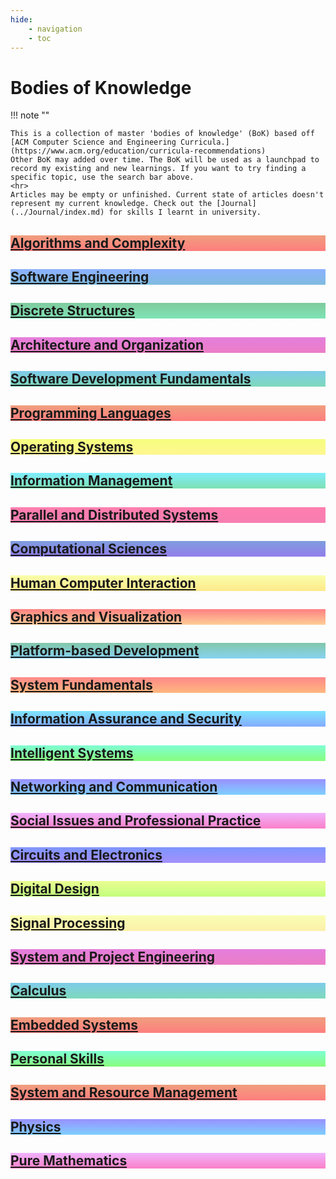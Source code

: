 ```yaml
---
hide:
    - navigation
    - toc
---
```


# Bodies of Knowledge

!!! note ""

    This is a collection of master 'bodies of knowledge' (BoK) based off [ACM Computer Science and Engineering Curricula.](https://www.acm.org/education/curricula-recommendations)
    Other BoK may added over time. The BoK will be used as a launchpad to record my existing and new learnings. If you want to try finding a specific topic, use the search bar above.
    <hr> 
    Articles may be empty or unfinished. Current state of articles doesn't represent my current knowledge. Check out the [Journal](../Journal/index.md) for skills I learnt in university.

<div class="container px-4 py-2" id="custom-cards">
    <div class="row row-cols-1 row-cols-lg-4 align-items-stretch g-4 py-3">
        <div class="col">
            <a href="Algorithms-Complexity">
                <div class="card card-cover h-100 overflow-hidden text-white bg-dark rounded-5 shadow-lg"
                    style="background-image: linear-gradient(rgba(226, 64, 0, 0.5),rgba(255, 0, 0, 0.5)),url('');">
                    <div class="d-flex flex-column h-100 p-5 pb-3 text-white text-shadow-1">
                        <h2>Algorithms and Complexity</h2>
                    </div>
                </div>
            </a>
        </div>
        <div class="col">
            <a href="Software-Engineering">
                <div class="card card-cover h-100 overflow-hidden text-white bg-dark rounded-5 shadow-lg"
                    style="background-image: linear-gradient(rgba(29, 101, 255, 0.5),rgba(0, 123, 194, 0.5)),url('');">
                    <div class="d-flex flex-column h-100 p-5 pb-3 text-white text-shadow-1">
                        <h2>Software Engineering</h2>
                    </div>
                </div>
            </a>
        </div>
        <div class="col">
            <a href="Discrete-Structures">
                <div class="card card-cover h-100 overflow-hidden text-white bg-dark rounded-5 shadow-lg"
                    style="background-image: linear-gradient(rgba(0, 153, 64, 0.5),rgba(1, 202, 108, 0.5)),url('');">
                    <div class="d-flex flex-column h-100 p-5 pb-3 text-shadow-1">
                        <h2>Discrete Structures</h2>
                    </div>
                </div>
            </a>
        </div>
        <div class="col">
            <a href="Architecture-Organisation">
                <div class="card card-cover h-100 overflow-hidden text-white bg-dark rounded-5 shadow-lg"
                    style="background-image: linear-gradient(rgba(204, 0, 187, 0.5),rgba(218, 0, 145, 0.5)),url('');">
                    <div class="d-flex flex-column h-100 p-5 pb-3 text-white text-shadow-1">
                        <h2>Architecture and Organization</h2>
                    </div>
                </div>
            </a>
        </div>
    </div>
    <div class="row row-cols-1 row-cols-lg-4 align-items-stretch g-4 py-3">
        <div class="col">
            <a href="Software-Development-Fundamentals">
                <div class="card card-cover h-100 overflow-hidden text-white bg-dark rounded-5 shadow-lg"
                    style="background-image: linear-gradient(rgba(0, 154, 214, 0.5),rgba(0, 182, 121, 0.5)),url('');">
                    <div class="d-flex flex-column h-100 p-5 pb-3 text-white text-shadow-1">
                        <h2>Software Development Fundamentals</h2>
                    </div>
                </div>
            </a>
        </div>
        <div class="col">
            <a href="Programming-Languages">
                <div class="card card-cover h-100 overflow-hidden text-white bg-dark rounded-5 shadow-lg"
                    style="background-image: linear-gradient(rgba(226, 64, 0, 0.5),rgba(255, 0, 0, 0.5)),url('');">
                    <div class="d-flex flex-column h-100 p-5 pb-3 text-shadow-1">
                        <h2>Programming Languages</h2>
                    </div>
                </div>
            </a>
        </div>
        <div class="col">
            <a href="Operating-Systems">
                <div class="card card-cover h-100 overflow-hidden text-white bg-dark rounded-5 shadow-lg"
                    style="background-image: linear-gradient(rgba(238, 255, 0, 0.5),rgba(255, 240, 37, 0.5)),url('');">
                    <div class="d-flex flex-column h-100 p-5 pb-3 text-white text-shadow-1">
                        <h2>Operating Systems</h2>
                    </div>
                </div>
            </a>
        </div>
        <div class="col">
            <a href="Information-Management">
                <div class="card card-cover h-100 overflow-hidden text-white bg-dark rounded-5 shadow-lg"
                    style="background-image: linear-gradient(rgba(0, 222, 252, 0.5),rgba(0, 197, 105, 0.5)),url('');">
                    <div class="d-flex flex-column h-100 p-5 pb-3 text-white text-shadow-1">
                        <h2>Information Management</h2>
                    </div>
                </div>
            </a>
        </div>
    </div>
    <div class="row row-cols-1 row-cols-lg-4 align-items-stretch g-4 py-3">
        <div class="col">
            <a href="Parallel-Distributed">
                <div class="card card-cover h-100 overflow-hidden text-white bg-dark rounded-5 shadow-lg"
                    style="background-image: linear-gradient(rgba(255, 0, 98, 0.5),rgba(241, 0, 101, 0.5)),url('');">
                    <div class="d-flex flex-column h-100 p-5 pb-3 text-shadow-1">
                        <h2>Parallel and Distributed Systems</h2>
                    </div>
                </div>
            </a>
        </div>
        <div class="col">
            <a href="Computational-Sciences">
                <div class="card card-cover h-100 overflow-hidden text-white bg-dark rounded-5 shadow-lg"
                    style="background-image: linear-gradient(rgba(0, 61, 192, 0.5),rgba(40, 0, 218, 0.5)),url('');">
                    <div class="d-flex flex-column h-100 p-5 pb-3 text-white text-shadow-1">
                        <h2>Computational Sciences</h2>
                    </div>
                </div>
            </a>
        </div>
        <div class="col">
            <a href="Human-Computer-Interaction">
                <div class="card card-cover h-100 overflow-hidden text-white bg-dark rounded-5 shadow-lg"
                    style="background-image: linear-gradient(rgba(244, 255, 87, 0.5),rgba(255, 213, 24, 0.5)),url('');">
                    <div class="d-flex flex-column h-100 p-5 pb-3 text-white text-shadow-1">
                        <h2>Human Computer Interaction</h2>
                    </div>
                </div>
            </a>
        </div>
        <div class="col">
            <a href="Graphics-Visualization">
                <div class="card card-cover h-100 overflow-hidden text-white bg-dark rounded-5 shadow-lg"
                    style="background-image: linear-gradient(rgba(255, 6, 6, 0.5),rgba(255, 160, 51, 0.5)),url('');">
                    <div class="d-flex flex-column h-100 p-5 pb-3 text-shadow-1">
                        <h2>Graphics and Visualization</h2>
                    </div>
                </div>
            </a>
        </div>
    </div>
    <div class="row row-cols-1 row-cols-lg-4 align-items-stretch g-4 py-3">
        <div class="col">
            <a href="Platform-Development">
                <div class="card card-cover h-100 overflow-hidden text-white bg-dark rounded-5 shadow-lg"
                    style="background-image: linear-gradient(rgba(7, 146, 88, 0.5),rgba(17, 168, 228, 0.5)),url('');">
                    <div class="d-flex flex-column h-100 p-5 pb-3 text-shadow-1">
                        <h2>Platform-based Development</h2>
                    </div>
                </div>
            </a>
        </div>
        <div class="col">
            <a href="System-Fundamentals">
                <div class="card card-cover h-100 overflow-hidden text-white bg-dark rounded-5 shadow-lg"
                    style="background-image: linear-gradient(rgba(255, 21, 21, 0.5),rgba(255, 115, 0, 0.5)),url('');">
                    <div class="d-flex flex-column h-100 p-5 pb-3 text-white text-shadow-1">
                        <h2>System Fundamentals</h2>
                    </div>
                </div>
            </a>
        </div>
        <div class="col">
            <a href="Information-Assurance-Security">
                <div class="card card-cover h-100 overflow-hidden text-white bg-dark rounded-5 shadow-lg"
                    style="background-image: linear-gradient(rgba(0, 204, 255, 0.5),rgba(11, 89, 255, 0.5)),url('');">
                    <div class="d-flex flex-column h-100 p-5 pb-3 text-white text-shadow-1">
                        <h2>Information Assurance and Security</h2>
                    </div>
                </div>
            </a>
        </div>
        <div class="col">
            <a href="Intelligent-Systems">
                <div class="card card-cover h-100 overflow-hidden text-white bg-dark rounded-5 shadow-lg"
                    style="background-image: linear-gradient(rgba(0, 255, 170, 0.5),rgba(21, 255, 0, 0.5)),url('');">
                    <div class="d-flex flex-column h-100 p-5 pb-3 text-white text-shadow-1">
                        <h2>Intelligent Systems</h2>
                    </div>
                </div>
            </a>
        </div>
    </div>
    <div class="row row-cols-1 row-cols-lg-4 align-items-stretch g-4 py-3">
        <div class="col">
            <a href="Networking-Communication">
                <div class="card card-cover h-100 overflow-hidden text-white bg-dark rounded-5 shadow-lg"
                    style="background-image: linear-gradient(rgba(53, 38, 255, 0.5),rgba(0, 162, 255, 0.5)),url('');">
                    <div class="d-flex flex-column h-100 p-5 pb-3 text-white text-shadow-1">
                        <h2>Networking and Communication</h2>
                    </div>
                </div>
            </a>
        </div>
        <div class="col">
            <a href="Social-Professional">
                <div class="card card-cover h-100 overflow-hidden text-white bg-dark rounded-5 shadow-lg"
                    style="background-image: linear-gradient(rgba(225, 106, 255, 0.5),rgba(248, 4, 147, 0.5)),url('');">
                    <div class="d-flex flex-column h-100 p-5 pb-3 text-shadow-1">
                        <h2>Social Issues and Professional Practice</h2>
                    </div>
                </div>
            </a>
        </div>
        <div class="col">
            <a href="Circuits-Electronics">
                <div class="card card-cover h-100 overflow-hidden text-white bg-dark rounded-5 shadow-lg"
                    style="background-image: linear-gradient(rgba(0, 47, 255, 0.5),rgba(75, 36, 250, 0.5)),url('');">
                    <div class="d-flex flex-column h-100 p-5 pb-3 text-white text-shadow-1">
                        <h2>Circuits and Electronics</h2>
                    </div>
                </div>
            </a>
        </div>
        <div class="col">
            <a href="Digital-Design">
                <div class="card card-cover h-100 overflow-hidden text-white bg-dark rounded-5 shadow-lg"
                    style="background-image: linear-gradient(rgba(215, 255, 38, 0.5),rgba(136, 255, 0, 0.5)),url('');">
                    <div class="d-flex flex-column h-100 p-5 pb-3 text-white text-shadow-1">
                        <h2>Digital Design</h2>
                    </div>
                </div>
            </a>
        </div>
    </div>
    <div class="row row-cols-1 row-cols-lg-4 align-items-stretch g-4 py-3">
        <div class="col">
            <a href="Signal-Processing">
                <div class="card card-cover h-100 overflow-hidden text-white bg-dark rounded-5 shadow-lg"
                    style="background-image: linear-gradient(rgba(245, 255, 106, 0.5),rgba(250, 226, 89, 0.5)),url('');">
                    <div class="d-flex flex-column h-100 p-5 pb-3 text-shadow-1">
                        <h2>Signal Processing</h2>
                    </div>
                </div>
            </a>
        </div>
        <div class="col">
            <a href="System-Project-Engineering">
                <div class="card card-cover h-100 overflow-hidden text-white bg-dark rounded-5 shadow-lg"
                    style="background-image: linear-gradient(rgba(204, 0, 187, 0.5),rgba(218, 0, 145, 0.5)),url('');">
                    <div class="d-flex flex-column h-100 p-5 pb-3 text-white text-shadow-1">
                        <h2>System and Project Engineering</h2>
                    </div>
                </div>
            </a>
        </div>
        <div class="col">
            <a href="Calculus">
                <div class="card card-cover h-100 overflow-hidden text-white bg-dark rounded-5 shadow-lg"
                    style="background-image: linear-gradient(rgba(0, 154, 214, 0.5),rgba(0, 182, 121, 0.5)),url('');">
                    <div class="d-flex flex-column h-100 p-5 pb-3 text-white text-shadow-1">
                        <h2>Calculus</h2>
                    </div>
                </div>
            </a>
        </div>
        <div class="col">
            <a href="Embedded-Systems">
                <div class="card card-cover h-100 overflow-hidden text-white bg-dark rounded-5 shadow-lg"
                    style="background-image: linear-gradient(rgba(226, 64, 0, 0.5),rgba(255, 0, 0, 0.5)),url('');">
                    <div class="d-flex flex-column h-100 p-5 pb-3 text-shadow-1">
                        <h2>Embedded Systems</h2>
                    </div>
                </div>
            </a>
        </div>
    </div>
    <div class="row row-cols-1 row-cols-lg-4 align-items-stretch g-4 py-3">
        <div class="col">
            <a href="Personal-Skills">
                <div class="card card-cover h-100 overflow-hidden text-white bg-dark rounded-5 shadow-lg"
                    style="background-image: linear-gradient(rgba(0, 255, 170, 0.5),rgba(21, 255, 0, 0.5)),url('');">
                    <div class="d-flex flex-column h-100 p-5 pb-3 text-shadow-1">
                        <h2>Personal Skills</h2>
                    </div>
                </div>
            </a>
        </div>
        <div class="col">
            <a href="System-Resource-Management">
                <div class="card card-cover h-100 overflow-hidden text-white bg-dark rounded-5 shadow-lg"
                    style="background-image: linear-gradient(rgba(226, 64, 0, 0.5),rgba(255, 0, 0, 0.5)),url('');">
                    <div class="d-flex flex-column h-100 p-5 pb-3 text-white text-shadow-1">
                        <h2>System and Resource Management</h2>
                    </div>
                </div>
            </a>
        </div>
        <div class="col">
            <a href="Physics">
                <div class="card card-cover h-100 overflow-hidden text-white bg-dark rounded-5 shadow-lg"
                    style="background-image: linear-gradient(rgba(53, 38, 255, 0.5),rgba(0, 162, 255, 0.5)),url('');">
                    <div class="d-flex flex-column h-100 p-5 pb-3 text-white text-shadow-1">
                        <h2>Physics</h2>
                    </div>
                </div>
            </a>
        </div>
        <div class="col">
            <a href="Pure-Mathematics">
                <div class="card card-cover h-100 overflow-hidden text-white bg-dark rounded-5 shadow-lg"
                    style="background-image: linear-gradient(rgba(225, 106, 255, 0.5),rgba(248, 4, 147, 0.5)),url('');">
                    <div class="d-flex flex-column h-100 p-5 pb-3 text-shadow-1">
                        <h2>Pure Mathematics</h2>
                    </div>
                </div>
            </a>
        </div>
    </div>
</div>